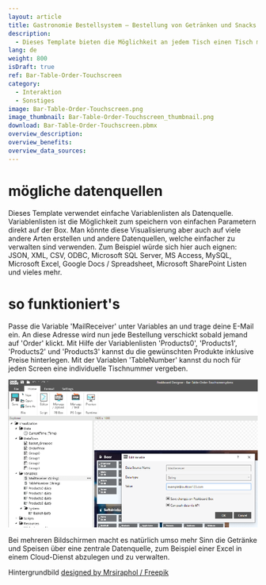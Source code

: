 ```yaml
---
layout: article
title: Gastronomie Bestellsystem – Bestellung von Getränken und Snacks direkt am Tisch mit einem Touchscreen
description: 
  - Dieses Template bieten die Möglichkeit an jedem Tisch einen Tisch mit Hilfe eines Touchscreens zu bestellen. Quasi eine digitale Speisekarte. Dies bietet eine unkomplizierte Möglichkeit ein Bestellsystem zu etablieren und weitere Services könnten angebunden werden. Aktuell wird die eingegebe Bestellung einfach an eine E-Mail Adresse versand, ganz einfach. Getränke, Speisen und Preise einfach anpassen, Monitor aufstellen und schon kann es los gehen.
lang: de
weight: 800
isDraft: true
ref: Bar-Table-Order-Touchscreen
category:
  - Interaktion
  - Sonstiges
image: Bar-Table-Order-Touchscreen.png
image_thumbnail: Bar-Table-Order-Touchscreen_thumbnail.png
download: Bar-Table-Order-Touchscreen.pbmx
overview_description:
overview_benefits:
overview_data_sources:
---
```


# mögliche datenquellen

Dieses Template verwendet einfache Variablenlisten als Datenquelle. Variablenlisten ist die Möglichkeit zum speichern von einfachen Parametern direkt auf der Box. Man könnte diese Visualisierung aber auch auf viele andere Arten erstellen und andere Datenquellen, welche einfacher zu verwalten sind verwenden. Zum Beispiel würde sich hier auch eignen: JSON, XML, CSV, ODBC, Microsoft SQL Server, MS Access, MySQL, Microsoft Excel, Google Docs / Spreadsheet, Microsoft SharePoint Listen und vieles mehr.

# so funktioniert's

Passe die Variable 'MailReceiver' unter Variables an und trage deine E-Mail ein. An diese Adresse wird nun jede Bestellung verschickt sobald jemand auf 'Order' klickt. Mit Hilfe der Variablenlisten 'Products0', 'Products1', 'Products2' und 'Products3' kannst du die gewünschten Produkte inklusive Preise hinterlegen. Mit der Variablen 'TableNumber' kannst du noch für jeden Screen eine individuelle Tischnummer vergeben. 

![](img/change-email-variable.png)

Bei mehreren Bildschirmen macht es natürlich umso mehr Sinn die Getränke und Speisen über eine zentrale Datenquelle, zum Beispiel einer Excel in einem Cloud-Dienst abzulegen und zu verwalten.



Hintergrundbild [designed by Mrsiraphol / Freepik](http://www.freepik.com)